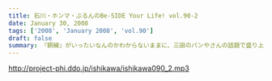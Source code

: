 ```yaml
---
title: 石川・ホンマ・ぶるんのBe-SIDE Your Life! vol.90-2
date: January 30, 2008
tags: ['2008', 'January 2008', 'vol.90']
draft: false
summary: 『銅線』がいったいなんのかわからないままに、三田のパンやさんの話題で盛り上がる。オサレ地区、港区三田出身にして、野球ニート。すさまじいバランスのパーソナリティーですね。NAMAE
---
```


http://project-phi.ddo.jp/ishikawa/ishikawa090_2.mp3